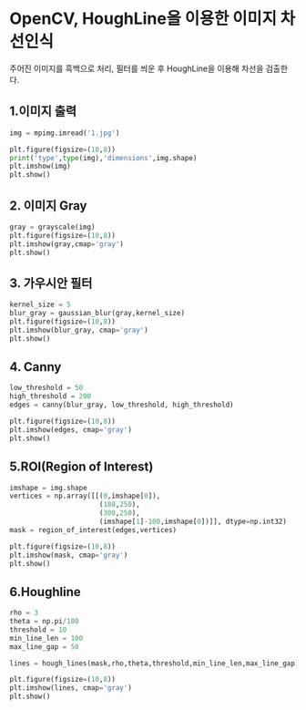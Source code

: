 # OpenCV, HoughLine을 이용한 이미지 차선인식
주어진 이미지를 흑백으로 처리, 필터를 씌운 후 
HoughLine을 이용해 차선을 검출한다.
## 1.이미지 출력
```python
img = mpimg.imread('1.jpg')

plt.figure(figsize=(10,8))
print('type',type(img),'dimensions',img.shape)
plt.imshow(img)
plt.show()
```

## 2. 이미지 Gray
```python
gray = grayscale(img)
plt.figure(figsize=(10,8))
plt.imshow(gray,cmap='gray')
plt.show()
```

## 3. 가우시안 필터
```python
kernel_size = 5
blur_gray = gaussian_blur(gray,kernel_size)
plt.figure(figsize=(10,8))
plt.imshow(blur_gray, cmap='gray')
plt.show()
```

## 4. Canny
```python
low_threshold = 50
high_threshold = 200
edges = canny(blur_gray, low_threshold, high_threshold)

plt.figure(figsize=(10,8))
plt.imshow(edges, cmap='gray')
plt.show()
```

## 5.ROI(Region of Interest)
```python
imshape = img.shape
vertices = np.array([[(0,imshape[0]),
                      (180,250),
                      (300,250),
                      (imshape[1]-100,imshape[0])]], dtype=np.int32)
mask = region_of_interest(edges,vertices)

plt.figure(figsize=(10,8))
plt.imshow(mask, cmap='gray')
plt.show()
```

## 6.Houghline
```python
rho = 3
theta = np.pi/180
threshold = 10
min_line_len = 100
max_line_gap = 50

lines = hough_lines(mask,rho,theta,threshold,min_line_len,max_line_gap)

plt.figure(figsize=(10,8))
plt.imshow(lines, cmap='gray')
plt.show()
```
